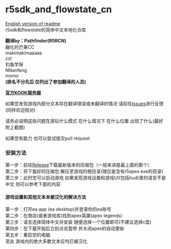 # r5sdk_and_flowstate_cn  

[English version of readme](/README_ENG.md)  
r5sdk和flowstate的简体中文本地化仓库

**翻译by：Pathfinder(R5RCN)**<br>
融化的芒果CC <br>
makimakimaaaaa <br>
zzt <br>
钓鱼竿呀 <br>
NNanfeng <br>
momo <br>
**(排名不分先后 仅列出了参加翻译的人员)**

__[官方KOOK服务器](https://kook.top/MQLPDV "点击进入")__    

如果您发现游戏内部分文本存在翻译错误或未翻译的情况 请前往[Issues](https://github.com/r5rcn/r5sdk_and_flowstate_cn/issues)进行反馈(同样欢迎校对)

请务必说明这些问题在游玩什么模式 在什么情况下 在什么位置 出现了什么(最好附上截图)

如果您有能力 也可以尝试提交pull request
### 安装方法

第一步：前往[Release](https://github.com/r5rcn/r5sdk_and_flowstate_cn/releases)下载最新版本的压缩包（一般来讲是最上面的那个） <br>
第二步：将下载好的压缩包 解压至游戏的根目录(理应是含有r5apex.exe的目录) <br>
第三步：此时您可以启动游戏 如果发现游戏设置和游戏UI(包括hud)里的语言不是中文 则可以参考下面的内容 <br>

#### 游戏设置和其他文本未被汉化的解决方法
第一步：打开ea app (ea desktop)并登录你的ea账号 <br>
第二步：在商店(或者游戏库)找到apex英雄(apex legends) <br>
第三步：语言选择简体中文并安装 随便选择一个位置即可(不建议选择c盘) <br>
第四步：在下载开始后立刻点击暂停 并关闭apex的自动更新 <br>
第五步：重启您的电脑 <br>
至此 游戏内的绝大多数文本应均已被汉化 